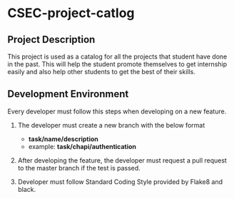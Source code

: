 # CSEC-project-catlog

## Project Description

This project is used as a catalog for all the projects that student have done in the past. This will help the student promote themselves to get internship easily and also help other students to get the best of their skills.

## Development Environment

Every developer must follow this steps when developing on a new feature.

1. The developer must create a new branch with the below format
    - **task/name/description**
    - example: **task/chapi/authentication**

2. After developing the feature, the developer must request a pull request to the master branch if the test is passed.

3. Developer must follow Standard Coding Style provided by Flake8 and black.
